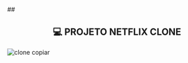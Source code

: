 
<span align="center">
## <h2> 💻 PROJETO NETFLIX CLONE</h2>
</span>


![clone copiar](https://user-images.githubusercontent.com/54918289/168491855-3929c7b2-fb8a-41bd-a312-712d5c8c7a8d.jpg)

##
